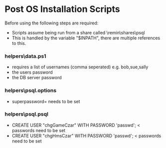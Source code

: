 # Post OS Installation Scripts

Before using the following steps are required:
- Scripts assume being run from a share called \\remin\shares\psql
- This is handled by the variable "$INPATH", there are multiple references to this.

### helpers\data.ps1
- requires a list of usernames (comma seperated) e.g. bob,sue,sally
- the users password 
- the DB server password

### helpers\psql.options
- superpassword= needs to be set

### helpers\psql.psql
- CREATE USER "chgGameCzar" WITH PASSWORD 'passwd'; < passwords need to be set
- CREATE USER "chgHmsCzar" WITH PASSWORD 'passwd'; < passwords need to be set
